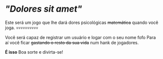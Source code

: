 # *"Dolores sit amet"*

Este será um jogo que lhe dará dores psicológicas ~~matemática~~ quando você joga.
💀💀💀💀💀💀💀💀💀💀

Você será capaz de registrar um usuário e logar com o seu nome fofo
Para aí você ficar ~~gastando o resto da sua vida~~ num hank de jogadores.

**É isso** Boa sorte e divirta-se!
